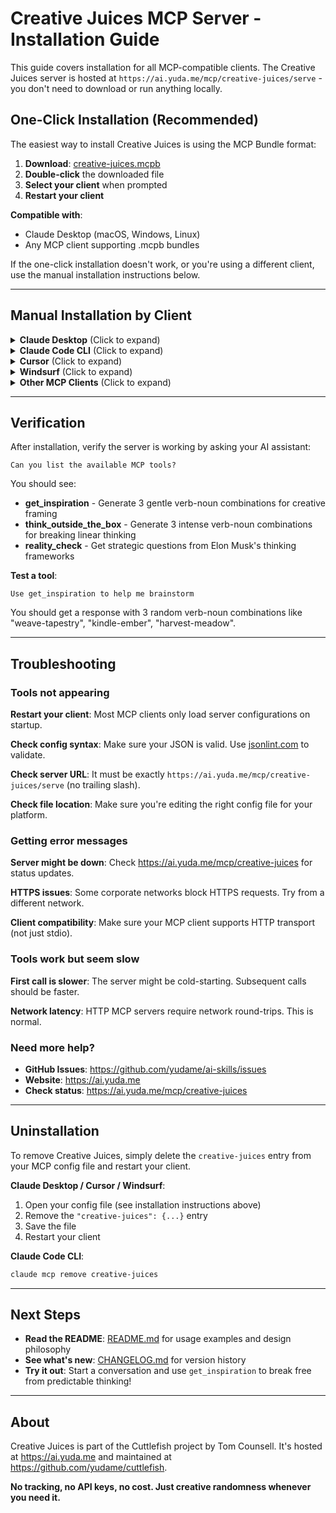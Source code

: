 # Creative Juices MCP Server - Installation Guide

This guide covers installation for all MCP-compatible clients. The Creative Juices server is hosted at `https://ai.yuda.me/mcp/creative-juices/serve` - you don't need to download or run anything locally.

## One-Click Installation (Recommended)

The easiest way to install Creative Juices is using the MCP Bundle format:

1. **Download**: [creative-juices.mcpb](https://ai.yuda.me/mcp/creative-juices/download.mcpb)
2. **Double-click** the downloaded file
3. **Select your client** when prompted
4. **Restart your client**

**Compatible with**:
- Claude Desktop (macOS, Windows, Linux)
- Any MCP client supporting .mcpb bundles

If the one-click installation doesn't work, or you're using a different client, use the manual installation instructions below.

---

## Manual Installation by Client

<details>
<summary><strong>Claude Desktop</strong> (Click to expand)</summary>

### macOS

1. **Open config file**:
   ```bash
   code ~/Library/Application\ Support/Claude/claude_desktop_config.json
   ```
   Or use any text editor:
   ```bash
   open -a TextEdit ~/Library/Application\ Support/Claude/claude_desktop_config.json
   ```

2. **Add Creative Juices server**:
   ```json
   {
     "mcpServers": {
       "creative-juices": {
         "url": "https://ai.yuda.me/mcp/creative-juices/serve"
       }
     }
   }
   ```

   If you already have other MCP servers configured, add `creative-juices` to the existing `mcpServers` object:
   ```json
   {
     "mcpServers": {
       "other-server": {
         "command": "node",
         "args": ["/path/to/other/server"]
       },
       "creative-juices": {
         "url": "https://ai.yuda.me/mcp/creative-juices/serve"
       }
     }
   }
   ```

3. **Save the file**

4. **Restart Claude Desktop**

5. **Verify installation**:
   - Look for a hammer icon (🔨) in the input area
   - Click it to see available tools
   - You should see: `get_inspiration`, `think_outside_the_box`, `reality_check`

### Windows

1. **Open config file**:
   ```
   %APPDATA%\Claude\claude_desktop_config.json
   ```
   Navigate to this path in File Explorer, or press `Win+R` and paste the path.

2. **Add Creative Juices server** (same JSON as macOS above)

3. **Save the file**

4. **Restart Claude Desktop**

### Linux

1. **Open config file**:
   ```bash
   code ~/.config/Claude/claude_desktop_config.json
   ```

2. **Add Creative Juices server** (same JSON as macOS above)

3. **Save the file**

4. **Restart Claude Desktop**

</details>

<details>
<summary><strong>Claude Code CLI</strong> (Click to expand)</summary>

The Claude Code CLI has a built-in command for adding MCP servers:

```bash
claude mcp add creative-juices --url https://ai.yuda.me/mcp/creative-juices/serve
```

**Verify installation**:
```bash
claude mcp list
```

You should see `creative-juices` in the list.

**Usage in Claude Code**:
When chatting with Claude, the tools will automatically be available. You can explicitly request them:
```
Use get_inspiration to help me brainstorm
```

**Remove if needed**:
```bash
claude mcp remove creative-juices
```

</details>

<details>
<summary><strong>Cursor</strong> (Click to expand)</summary>

1. **Open config file**:
   ```bash
   code ~/.cursor/mcp.json
   ```
   Or create it if it doesn't exist:
   ```bash
   mkdir -p ~/.cursor
   touch ~/.cursor/mcp.json
   ```

2. **Add Creative Juices server**:
   ```json
   {
     "mcpServers": {
       "creative-juices": {
         "url": "https://ai.yuda.me/mcp/creative-juices/serve"
       }
     }
   }
   ```

3. **Save the file**

4. **Restart Cursor**

5. **Verify installation**:
   Open Cursor's AI chat and try asking:
   ```
   Can you use get_inspiration to help me?
   ```

</details>

<details>
<summary><strong>Windsurf</strong> (Click to expand)</summary>

1. **Open config file**:
   ```bash
   code ~/.codeium/windsurf/mcp_config.json
   ```
   Or create it if it doesn't exist:
   ```bash
   mkdir -p ~/.codeium/windsurf
   touch ~/.codeium/windsurf/mcp_config.json
   ```

2. **Add Creative Juices server**:
   ```json
   {
     "mcpServers": {
       "creative-juices": {
         "url": "https://ai.yuda.me/mcp/creative-juices/serve"
       }
     }
   }
   ```

3. **Save the file**

4. **Restart Windsurf**

5. **Verify installation**:
   In Windsurf's AI assistant, try:
   ```
   Use think_outside_the_box to give me creative ideas
   ```

</details>

<details>
<summary><strong>Other MCP Clients</strong> (Click to expand)</summary>

Creative Juices works with any MCP client that supports HTTP transport. Consult your client's documentation for how to add MCP servers, and use:

**Server URL**: `https://ai.yuda.me/mcp/creative-juices/serve`

**Transport**: HTTP (not stdio)

**Authentication**: None required

**Configuration example** (may vary by client):
```json
{
  "url": "https://ai.yuda.me/mcp/creative-juices/serve",
  "transport": "http"
}
```

</details>

---

## Verification

After installation, verify the server is working by asking your AI assistant:

```
Can you list the available MCP tools?
```

You should see:
- **get_inspiration** - Generate 3 gentle verb-noun combinations for creative framing
- **think_outside_the_box** - Generate 3 intense verb-noun combinations for breaking linear thinking
- **reality_check** - Get strategic questions from Elon Musk's thinking frameworks

**Test a tool**:
```
Use get_inspiration to help me brainstorm
```

You should get a response with 3 random verb-noun combinations like "weave-tapestry", "kindle-ember", "harvest-meadow".

---

## Troubleshooting

### Tools not appearing

**Restart your client**: Most MCP clients only load server configurations on startup.

**Check config syntax**: Make sure your JSON is valid. Use [jsonlint.com](https://jsonlint.com) to validate.

**Check server URL**: It must be exactly `https://ai.yuda.me/mcp/creative-juices/serve` (no trailing slash).

**Check file location**: Make sure you're editing the right config file for your platform.

### Getting error messages

**Server might be down**: Check https://ai.yuda.me/mcp/creative-juices for status updates.

**HTTPS issues**: Some corporate networks block HTTPS requests. Try from a different network.

**Client compatibility**: Make sure your MCP client supports HTTP transport (not just stdio).

### Tools work but seem slow

**First call is slower**: The server might be cold-starting. Subsequent calls should be faster.

**Network latency**: HTTP MCP servers require network round-trips. This is normal.

### Need more help?

- **GitHub Issues**: https://github.com/yudame/ai-skills/issues
- **Website**: https://ai.yuda.me
- **Check status**: https://ai.yuda.me/mcp/creative-juices

---

## Uninstallation

To remove Creative Juices, simply delete the `creative-juices` entry from your MCP config file and restart your client.

**Claude Desktop / Cursor / Windsurf**:
1. Open your config file (see installation instructions above)
2. Remove the `"creative-juices": {...}` entry
3. Save the file
4. Restart your client

**Claude Code CLI**:
```bash
claude mcp remove creative-juices
```

---

## Next Steps

- **Read the README**: [README.md](./README.md) for usage examples and design philosophy
- **See what's new**: [CHANGELOG.md](./CHANGELOG.md) for version history
- **Try it out**: Start a conversation and use `get_inspiration` to break free from predictable thinking!

---

## About

Creative Juices is part of the Cuttlefish project by Tom Counsell. It's hosted at https://ai.yuda.me and maintained at https://github.com/yudame/cuttlefish.

**No tracking, no API keys, no cost. Just creative randomness whenever you need it.**
